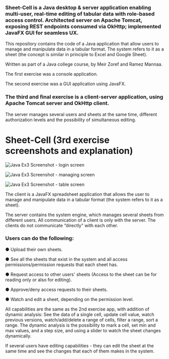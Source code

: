 ### Sheet-Cell is a Java desktop & server application enabling multi-user, real-time editing of tabular data with role-based access control. Architected server on Apache Tomcat, exposing REST endpoints consumed via OkHttp; implemented JavaFX GUI for seamless UX.

This repository contains the code of a Java application that allow users to manage and manipulate data in a tabular format. The system refers to it as a sheet (the concept is similar in principle to Excel and Google Sheet).

Written as part of a Java college course, by Meir Zoref and Ramez Mannaa.

The first exercise was a console application.

The second exercise was a GUI application using JavaFX.

### The third and final exercise is a client-server application, using Apache Tomcat server and OkHttp client.
The server manages several users and sheets at the same time, different authorization levels and the possibility of simultaneous editing.

# Sheet-Cell (3rd exercise screenshots and explanation)

![Java Ex3 Screenshot - login screen](https://github.com/user-attachments/assets/09dc7fe6-789b-45f9-9b1f-c645c6004f6e)



![Java Ex3 Screenshot - managing screen](https://github.com/user-attachments/assets/1e90f50f-cb35-4efe-a0d3-ea93bab44078)


![Java Ex3 Screenshot - table screen](https://github.com/user-attachments/assets/811ae3e8-b951-46e5-b186-2838613121fc)


The client is a JavaFX spreadsheet application that allows the user to manage and manipulate data in a tabular format (the system refers to it as a sheet).

The server contains the system engine, which manages several sheets from different users. All communication of a client is only with the server. The clients do not communicate “directly" with each other.


### Users can do the following:

●	Upload their own sheets.

●	See all the sheets that exist in the system and all access permissions/permission requests that each sheet has.

●	Request access to other users' sheets (Access to the sheet can be for reading only or also for editing).

●	Approve/deny access requests to their sheets.

●	Watch and edit a sheet, depending on the permission level.
  
  All capabilities are the same as the 2nd exercise app, with addition of dynamic analysis:
  See the data of a single cell, update cell value, watch previous versions, watch/add/delete a range of cells, filter a range, sort a range. 
  The dynamic analysis is the possibility to mark a cell, set min and max values, and a step size, and using a slider to watch the sheet changes dynamically.

If several users have editing capabilities - they can edit the sheet at the same time and see the changes that each of them makes in the system.
